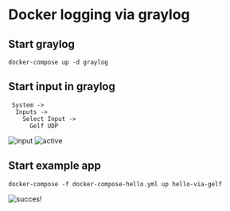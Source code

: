# Docker logging via graylog

## Start graylog
```
docker-compose up -d graylog
```

## Start input in graylog
```
 System ->
  Inputs ->
    Select Input ->
      Gelf UDP
```      
![input](https://github.com/marcelmaatkamp/docker-compose-applications/blob/master/graylog/contrib/Screen%20Shot%202016-10-18%20at%2015.21.37.png)
![active](https://github.com/marcelmaatkamp/docker-compose-applications/blob/master/graylog/contrib/Screen%20Shot%202016-10-18%20at%2015.21.43.png)

## Start example app
```
docker-compose -f docker-compose-hello.yml up hello-via-gelf
```
![succes!](https://github.com/marcelmaatkamp/docker-compose-applications/blob/master/graylog/contrib/Screen%20Shot%202016-10-18%20at%2016.05.01.png)
